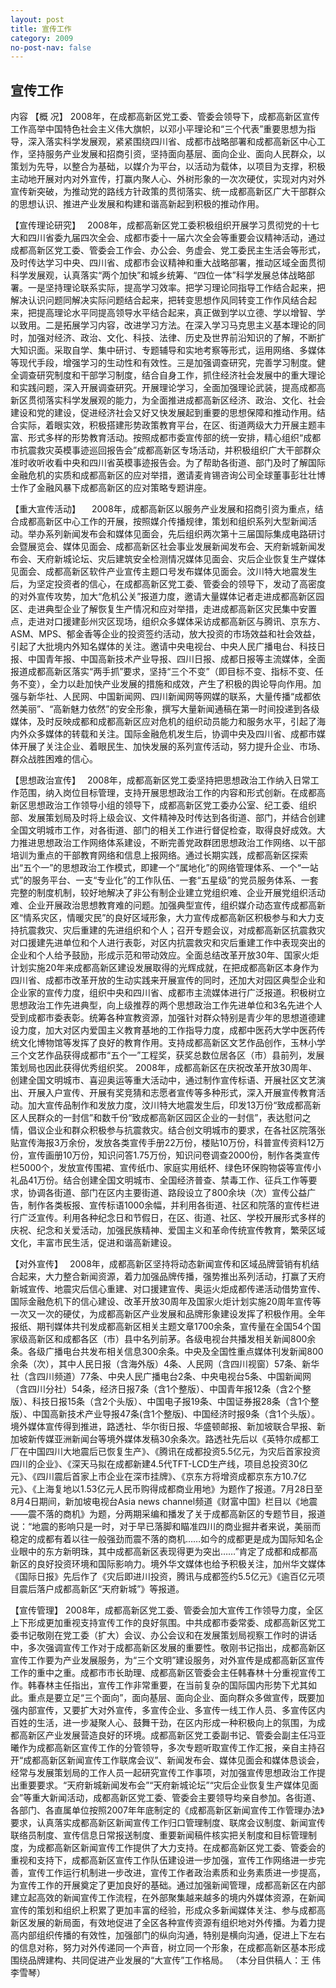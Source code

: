 ```yaml
---
layout: post
title: 宣传工作
category: 2009
no-post-nav: false
---
```


##  宣传工作

内容
【概  况】  2008年，在成都高新区党工委、管委会领导下，成都高新区宣传工作高举中国特色社会主义伟大旗帜，以邓小平理论和“三个代表”重要思想为指导，深入落实科学发展观，紧紧围绕四川省、成都市战略部署和成都高新区中心工作，坚持服务产业发展和招商引资，坚持面向基层、面向企业、面向人民群众，以策划为先导，以整合为基础，以媒介为平台，以活动为载体，以项目为支撑，积极主动地开展对内对外宣传，打赢内聚人心、外树形象的一次次硬仗，实现对内对外宣传新突破，为推动党的路线方针政策的贯彻落实、统一成都高新区广大干部群众的思想认识、推进产业发展和构建和谐高新起到积极的推动作用。
 
【宣传理论研究】　 2008年，成都高新区党工委积极组织开展学习贯彻党的十七大和四川省委九届四次全会、成都市委十一届六次全会等重要会议精神活动，通过成都高新区党工委、管委会工作会、办公会、务虚会、党工委民主生活会等形式，及时传达学习中央、四川省、成都市会议精神和重大战略部署，推动区域全面贯彻科学发展观，认真落实“两个加快”和城乡统筹、“四位一体”科学发展总体战略部署。一是坚持理论联系实际，提高学习效率。把学习理论同指导工作结合起来，把解决认识问题同解决实际问题结合起来，把转变思想作风同转变工作作风结合起来，把提高理论水平同提高领导水平结合起来，真正做到学以立德、学以增智、学以致用。二是拓展学习内容，改进学习方法。在深入学习马克思主义基本理论的同时，加强对经济、政治、文化、科技、法律、历史及世界前沿知识的了解，不断扩大知识面。采取自学、集中研讨、专题辅导和实地考察等形式，运用网络、多媒体等现代手段，增强学习的生动性和有效性。三是加强调查研究，完善学习制度。健全调查研究制度和干部学习制度，结合自身工作，抓住经济社会发展中的重大理论和实践问题，深入开展调查研究。开展理论学习，全面加强理论武装，提高成都高新区贯彻落实科学发展观的能力，为全面推进成都高新区经济、政治、文化、社会建设和党的建设，促进经济社会又好又快发展起到重要的思想保障和推动作用。结合实际，着眼实效，积极搭建形势政策教育平台，在区、街道两级大力开展主题丰富、形式多样的形势教育活动。按照成都市委宣传部的统一安排，精心组织“成都市抗震救灾英模事迹巡回报告会”成都高新区专场活动，并积极组织广大干部群众准时收听收看中央和四川省英模事迹报告会。为了帮助各街道、部门及时了解国际金融危机的实质和成都高新区的应对举措，邀请麦肯锡咨询公司全球董事彭壮壮博士作了金融风暴下成都高新区的应对策略专题讲座。
 
【重大宣传活动】 　2008年，成都高新区以服务产业发展和招商引资为重点，结合成都高新区中心工作的开展，按照媒介传播规律，策划和组织系列大型新闻活动。举办系列新闻发布会和媒体见面会，先后组织两次第十三届国际集成电路研讨会暨展览会、媒体见面会、成都高新区社会事业发展新闻发布会、天府新城新闻发布会、天府新城论坛、灾后建筑安全检测情况媒体见面会、灾后企业恢复生产媒体见面会、成都高新区软件产业宣传主题口号发布媒体见面会。汶川特大地震发生后，为坚定投资者的信心，在成都高新区党工委、管委会的领导下，发动了高密度的对外宣传攻势，加大“危机公关”报道力度，邀请大量媒体记者走进成都高新区园区、走进典型企业了解恢复生产情况和应对举措，走进成都高新区灾民集中安置点，走进对口援建彭州灾区现场，组织众多媒体采访成都高新区与腾讯、京东方、ASM、MPS、郁金香等企业的投资签约活动，放大投资的市场效益和社会效益，引起了大批境内外知名媒体的关注。邀请中央电视台、中央人民广播电台、科技日报、中国青年报、中国高新技术产业导报、四川日报、成都日报等主流媒体，全面报道成都高新区落实“两手抓”要求，坚持“三个不变”（即目标不变、指标不变、任务不变），全力以赴加快产业发展的措施和成效，产生了积极的舆论导向作用。加强与新华社、人民网、中国新闻网、四川新闻网等网媒的联系，大量传播“成都依然美丽”、“高新魅力依然”的安全形象，撰写大量新闻通稿在第一时间投递到各级媒体，及时反映成都和成都高新区应对危机的组织动员能力和服务水平，引起了海内外众多媒体的转载和关注。国际金融危机发生后，协调中央及四川省、成都市媒体开展了关注企业、着眼民生、加快发展的系列宣传活动，努力提升企业、市场、群众战胜困难的信心。
 
【思想政治宣传】　 2008年，成都高新区党工委坚持把思想政治工作纳入日常工作范围，纳入岗位目标管理，支持开展思想政治工作的内容和形式创新。在成都高新区思想政治工作领导小组的领导下，成都高新区党工委办公室、纪工委、组织部、发展策划局及时将上级会议、文件精神及时传达到各街道、部门，并结合创建全国文明城市工作，对各街道、部门的相关工作进行督促检查，取得良好成效。大力推进思想政治工作网络体系建设，不断完善党政群团思想政治工作网络、以干部培训为重点的干部教育网络和信息上报网络。通过长期实践，成都高新区探索出“五个一”的思想政治工作模式，即建一个“属地化”的网络管理体系、一个“一站式”的服务平台、一支“专业化”的工作队伍、一套“五星级”的党员服务体系、一套完整的制度机制，较好地解决了非公有制企业建立党组织难、企业开展党组织活动难、企业开展政治思想教育难的问题。加强典型宣传，组织媒介动态宣传成都高新区“情系灾区，情暖灾民”的良好区域形象，大力宣传成都高新区积极参与和大力支持抗震救灾、灾后重建的先进组织和个人；召开专题会议，对成都高新区抗震救灾对口援建先进单位和个人进行表彰，对区内抗震救灾和灾后重建工作中表现突出的企业和个人给予鼓励，形成示范和带动效应。全面总结改革开放30年、国家火炬计划实施20年来成都高新区建设发展取得的光辉成就，在把成都高新区本身作为四川省、成都市改革开放的生动实践来开展宣传的同时，还加大对园区典型企业和企业家的宣传力度，组织中央和四川省、成都市主流媒体进行广泛报道。积极树立思想政治工作先进典型，向上级推荐的两个思想政治工作先进单位和3名先进个人受到成都市委表彰。统筹各种宣教资源，加强针对群众特别是青少年的思想道德建设力度，加大对区内爱国主义教育基地的工作指导力度，成都中医药大学中医药传统文化博物馆等发挥了良好的教育作用。支持成都高新区文艺作品创作，玉林小学三个文艺作品获得成都市“五个一”工程奖，获奖总数位居各区（市）县前列，发展策划局也因此获得优秀组织奖。
2008年，成都高新区在庆祝改革开放30周年、创建全国文明城市、喜迎奥运等重大活动中，通过制作宣传标语、开展社区文艺演出、开展入户宣传、开展有奖竞猜和志愿者宣传等多种形式，深入开展宣传教育活动。加大宣传品制作和发放力度，汶川特大地震发生后，印发13万份“致成都高新区人民群众的一封信”和数千份“致成都高新区园区企业的一封信”，表达慰问之情，倡议企业和群众积极参与抗震救灾。结合创文明城市的要求，在各社区院落张贴宣传海报3万余份，发放各类宣传手册22万份，楼贴10万份，科普宣传资料12万份，宣传画册10万份，知识问答1.75万份，知识问卷调查2000份，制作各类宣传栏5000个，发放宣传围裙、宣传纸巾、家庭实用纸杯、绿色环保购物袋等宣传小礼品41万份。结合创建全国文明城市、全国经济普查、禁毒工作、征兵工作等要求，协调各街道、部门在区内主要街道、路段设立了800余块（次）宣传公益广告，制作各类板报、宣传标语1000余幅，并利用各街道、社区和院落的宣传栏进行广泛宣传。利用各种纪念日和节假日，在区、街道、社区、学校开展形式多样的庆祝、纪念和关爱活动，加强民族精神、爱国主义和革命传统宣传教育，繁荣区域文化，丰富市民生活，促进和谐高新建设。
 
【对外宣传】　 2008年，成都高新区坚持将动态新闻宣传和区域品牌营销有机结合起来，大力整合新闻资源，着力加强品牌传播，强势推出系列活动，打赢了天府新城宣传、地震灾后信心重建、对口援建宣传、奥运火炬成都传递活动借势宣传、国际金融危机下的信心建设、改革开放30周年及国家火炬计划实施20周年宣传等一次又一次的硬仗，为成都高新区产业发展和品牌形象建设发挥了积极作用。全年报纸、期刊媒体共刊发成都高新区相关主题文章1700余条，宣传量在全国54个国家级高新区和成都各区（市）县中名列前茅。各级电视台共播发相关新闻800余条。各级广播电台共发布相关信息300余条。中央及全国性重点媒体刊发新闻800余条（次），其中人民日报（含海外版）4条、人民网（含四川视窗）57条、新华社（含四川频道）77条、中央人民广播电台2条、中央电视台5条、中国新闻网（含四川分社）54条，经济日报7条（含1个整版）、中国青年报12条（含2个整版）、科技日报15条（含2个头版）、中国电子报19条、中国证券报28条（含1个整版）、中国高新技术产业导报47条(含1个整版)、中国经济时报9条（含1个头版）。境外媒体宣传得到推进，路透社、华尔街日报、华盛顿邮报、新加坡联合早报、新加坡新传媒亚洲新闻台等境外媒体发稿30余条次。路透社先后以《英特尔成都工厂在中国四川大地震后已恢复生产》、《腾讯在成都投资5.5亿元，为灾后首家投资四川的企业》、《深天马拟在成都新建4.5代TFT-LCD生产线，项目总投资30亿元》、《四川震后首家上市企业在深市挂牌》、《京东方将增资成都京东方10.7亿元》、《上海复地以1.53亿元人民币购得成都商业用地》为题作了报道。7月28日至8月4日期间，新加坡电视台Asia news channel频道《财富中国》栏目以《地震——震不落的商机》为题，分两期采编和播发了关于成都高新区的专题节目，报道说：“地震的影响只是一时，对于早已落脚和瞄准四川的商业掘井者来说，美丽而稳定的成都有着以往一般强劲而震不落的商机……如今的成都更是成为国际知名企业眼中的东方新明珠，其中成都高新区表现得更为突出……”肯定了成都和成都高新区的良好投资环境和国际影响力。境外华文媒体也给予积极关注，加州华文媒体《国际日报》先后作了《灾后即进川投资，腾讯与成都签约5.5亿元》《逾百亿元项目震后落户成都高新区“天府新城”》等报道。
 
【宣传管理】  2008年，成都高新区党工委、管委会加大宣传工作领导力度，全区上下形成更加重视支持宣传工作的良好氛围。中共成都市委常委、成都高新区党工委书记敬刚在党工委（扩大）会议、办公会议和在发展策划局视察工作时的讲话中，多次强调宣传工作对于成都高新区发展的重要性。敬刚书记指出，成都高新区宣传工作要为产业发展服务，为“三个文明”建设服务，对外宣传是成都高新区宣传工作的重中之重。成都市市长助理、成都高新区管委会主任韩春林十分重视宣传工作。韩春林主任指出，宣传工作非常重要，在当前复杂的国际国内形势下尤其如此。重点是要立足“三个面向”，面向基层、面向企业、面向群众多做宣传，既要加强内部宣传，又要扩大对外宣传，多宣传企业、多宣传一线工作人员、多宣传区内百姓的生活，进一步凝聚人心、鼓舞干劲，在区内形成一种积极向上的氛围，为成都高新区产业发展营造良好的环境。成都高新区党工委副书记、管委会副主任冯亚曦作为成都高新区宣传工作的分管领导，多次专题听取宣传工作汇报，亲自主持召开“成都高新区新闻宣传工作联席会议”、新闻发布会、媒体见面会和媒体恳谈会，经常与发展策划局的工作人员一起研究宣传工作事项，对加强宣传思想政治工作提出重要要求。“天府新城新闻发布会”“天府新城论坛”“灾后企业恢复生产媒体见面会”等重大新闻活动，成都高新区党工委、管委会主要领导均亲自参加。各街道、各部门、各直属单位按照2007年年底制定的《成都高新区新闻宣传工作管理办法》要求，认真落实成都高新区新闻宣传工作归口管理制度、联席会议制度、新闻宣传联络员制度、宣传信息日常报送制度、重要新闻稿件核实把关制度和目标管理制度，为成都高新区新闻宣传工作提供了大力支持。在成都高新区党工委、管委会的重视和支持下，成都高新区宣传工作队伍建设进一步加强，宣传工作网络进一步完善，宣传工作运行机制进一步改进，宣传工作者政治素质和业务素质进一步提高，为宣传工作的开展奠定了更加良好的基础。通过加强新闻管理，成都高新区在内部建立起高效的新闻宣传工作流程，在外部聚集越来越多的境内外媒体资源，在新闻宣传的策划和组织上积累了更加丰富的经验，形成众多新闻媒体关注、参与成都高新区发展的新局面，有效地促进了全区各种宣传资源有组织地对外传播。为着力提高内部组织传播的有效性，加强部门的纵向沟通，特别是横向沟通，促进上下左右的信息对称，努力对外传递同一个声音，树立同一个形象，在成都高新区基本形成围绕品牌建构、共同促进产业发展的“大宣传”工作格局。
（本分目供稿人：王  伟 李雪琴）